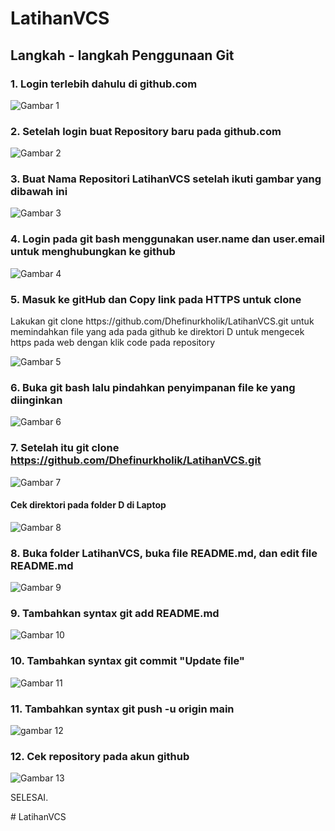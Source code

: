 # LatihanVCS
## Langkah - langkah Penggunaan Git
### 1. Login terlebih dahulu di github.com
![Gambar 1](image/logingithub.png)
### 2. Setelah login buat Repository baru pada github.com
![Gambar 2](image/tombolnew.png)
### 3. Buat Nama Repositori LatihanVCS setelah ikuti gambar yang dibawah ini
![Gambar 3](image/createrepository.png)
### 4. Login pada git bash menggunakan user.name dan user.email untuk menghubungkan ke github
![Gambar 4](image/logingitbash.png)
### 5. Masuk ke gitHub dan Copy link pada HTTPS untuk clone
<p>Lakukan git clone https://github.com/Dhefinurkholik/LatihanVCS.git untuk memindahkan file yang ada pada github ke direktori D
untuk mengecek https pada web dengan klik code pada repository</p>

![Gambar 5](image/copylink.png)
### 6. Buka git bash lalu pindahkan penyimpanan file ke yang diinginkan
![Gambar 6](image/pindahpenyimpanan.png)
### 7. Setelah itu git clone https://github.com/Dhefinurkholik/LatihanVCS.git
![Gambar 7](image/gitclone.png)
#### Cek direktori pada folder D di Laptop
![Gambar 8](image/hasilclone.png)
### 8. Buka folder LatihanVCS, buka file README.md, dan edit file README.md 
![Gambar 9](image/1.png)
### 9. Tambahkan syntax git add README.md
![Gambar 10](image/2.png)
### 10. Tambahkan syntax git commit "Update file"
![Gambar 11](image/3.png)
### 11. Tambahkan syntax git push -u origin main
![gambar 12](image/4.png)
### 12. Cek repository pada akun github
![Gambar 13](image/5.png)
<p>SELESAI.</p># LatihanVCS